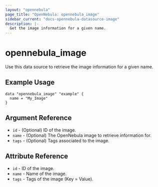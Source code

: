 ```yaml
---
layout: "opennebula"
page_title: "OpenNebula: opennebula_image"
sidebar_current: "docs-opennebula-datasource-image"
description: |-
  Get the image information for a given name.
---
```


# opennebula_image

Use this data source to retrieve the image information for a given name.

## Example Usage

```hcl
data "opennebula_image" "example" {
  name = "My_Image"
}
```

## Argument Reference

* `id` - (Optional) ID of the image.
* `name` - (Optional) The OpenNebula image to retrieve information for.
* `tags` - (Optional) Tags associated to the image.

## Attribute Reference

* `id` - ID of the image.
* `name` - Name of the image.
* `tags` - Tags of the image (Key = Value).

